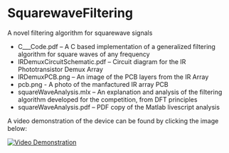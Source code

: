 # SquarewaveFiltering
A novel filtering algorithm for squarewave signals


- C___Code.pdf – A C based implementation of a generalized filtering algorithm for square waves of any frequency
- IRDemuxCircuitSchematic.pdf – Circuit diagram for the IR Phototransistor Demux Array
- IRDemuxPCB.png – An image of the PCB layers from the IR Array
- pcb.png - A photo of the manfactured IR array PCB 
- squareWaveAnalysis.mlx – An explanation and analysis of the filtering algorithm developed for the competition, from DFT principles
- squareWaveAnalysis.pdf – PDF copy of the Matlab livescript analysis

A video demonstration of the device can be found by clicking the image below:

[![Video Demonstration](https://img.youtube.com/vi/aBa5nf1EYEI/0.jpg)](https://www.youtube.com/watch?v=aBa5nf1EYEI)
